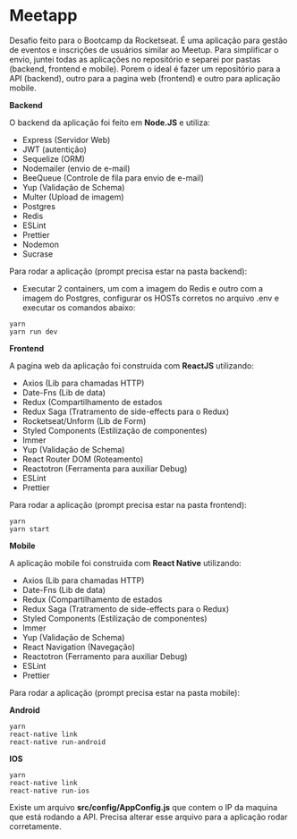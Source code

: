# Meetapp

Desafio feito para o Bootcamp da Rocketseat. É uma aplicação para gestão de eventos e inscrições de usuários similar ao Meetup.
Para simplificar o envio, juntei todas as aplicações no repositório e separei por pastas (backend, frontend e mobile). Porem o ideal é fazer um repositório para a API (backend), outro para a pagina web (frontend) e outro para aplicação mobile.

<b>Backend</b>

O backend da aplicação foi feito em <b>Node.JS</b> e utiliza:

- Express (Servidor Web)
- JWT (autentição) 
- Sequelize (ORM) 
- Nodemailer (envio de e-mail) 
- BeeQueue (Controle de fila para envio de e-mail)
- Yup (Validação de Schema)
- Multer (Upload de imagem)
- Postgres
- Redis
- ESLint
- Prettier
- Nodemon
- Sucrase

Para rodar a aplicação (prompt precisa estar na pasta backend):

- Executar 2 containers, um com a imagem do Redis e outro com a imagem do Postgres, configurar os HOSTs corretos no arquivo .env e executar os comandos abaixo:

```
yarn
yarn run dev
```

<b>Frontend</b>

A pagina web da aplicação foi construida com <b>ReactJS</b> utilizando:

- Axios  (Lib para chamadas HTTP)
- Date-Fns (Lib de data)
- Redux (Compartilhamento de estados
- Redux Saga (Tratramento de side-effects para o Redux)
- Rocketseat/Unform (Lib de Form)
- Styled Components (Estilização de componentes)
- Immer
- Yup (Validação de Schema)
- React Router DOM (Roteamento)
- Reactotron (Ferramenta para auxiliar Debug)
- ESLint
- Prettier

Para rodar a aplicação (prompt precisa estar na pasta frontend):

```
yarn
yarn start
```

<b>Mobile</b>

A aplicação mobile foi construida com <b>React Native</b> utilizando:

- Axios  (Lib para chamadas HTTP)
- Date-Fns (Lib de data)
- Redux (Compartilhamento de estados
- Redux Saga (Tratramento de side-effects para o Redux)
- Styled Components (Estilização de componentes)
- Immer
- Yup (Validação de Schema)
- React Navigation (Navegação)
- Reactotron (Ferramento para auxiliar Debug)
- ESLint
- Prettier


Para rodar a aplicação (prompt precisa estar na pasta mobile):

<b>Android</b>
```
yarn
react-native link
react-native run-android
```

<b>IOS</b>
```
yarn
react-native link
react-native run-ios
```

Existe um arquivo <b>src/config/AppConfig.js</b> que contem o IP da maquina que está rodando a API. Precisa alterar esse arquivo para a aplicação rodar corretamente.


